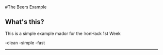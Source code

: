 #The Beers Example

## What's this?

This is a simple example mador for the IronHack 1st Week

-clean
-simple
-fast

---

